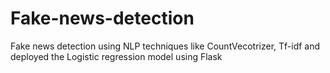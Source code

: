 # Fake-news-detection
Fake news detection using NLP techniques like CountVecotrizer, Tf-idf and deployed the Logistic regression model using Flask
